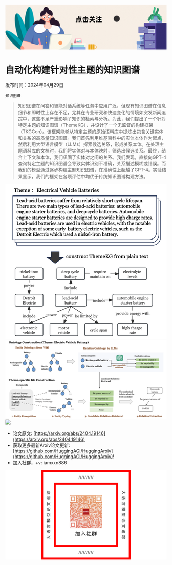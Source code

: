 ![](https://raw.githubusercontent.com/HuggingAGI/HuggingArxiv/main/imgs/follow2.gif)
# 自动化构建针对性主题的知识图谱
发布时间：2024年04月29日

`知识图谱`
> 知识图谱在问答和智能对话系统等任务中应用广泛，但现有知识图谱在信息细节和即时性上存在不足，尤其在专业研究和快速变化的情境如突发新闻追踪中，这些不足严重影响了知识的检索与分析。为此，我们提出了一个针对特定主题的知识图谱（ThemeKG），并设计了一个无监督的构建框架（TKGCon）。该框架能够从特定主题的原始语料库中提炼出包含关键实体和关系的高质量知识图谱。我们首先利用维基百科中的实体本体作为起点，然后利用大型语言模型（LLMs）探索候选关系，形成关系本体。在处理主题语料库的文档时，我们将实体对与本体映射，筛选出候选关系。最终，结合上下文和本体，我们巩固了实体对之间的关系。我们发现，直接向GPT-4查询特定主题的知识图谱会导致实体识别不准确，关系描述模糊或错误。而我们的模型通过逐步构建主题知识图谱，在准确性上超越了GPT-4。实验结果显示，我们的框架在各项评估中均优于传统知识图谱构建方法。

![](https://raw.githubusercontent.com/HuggingAGI/HuggingArxiv/main/paper_images/2404.19146/intro8.png)
![](https://raw.githubusercontent.com/HuggingAGI/HuggingArxiv/main/paper_images/2404.19146/overview11.png)
![](https://raw.githubusercontent.com/HuggingAGI/HuggingArxiv/main/paper_images/2404.19146/cased.png)


- 论文原文: [https://arxiv.org/abs/2404.19146](https://arxiv.org/abs/2404.19146)
- 获取更多最新Arxiv论文更新: [https://github.com/HuggingAGI/HuggingArxiv](https://github.com/HuggingAGI/HuggingArxiv)!
- 加入社群，+v: iamxxn886

![](https://raw.githubusercontent.com/HuggingAGI/HuggingArxiv/main/imgs/qrcode.png)